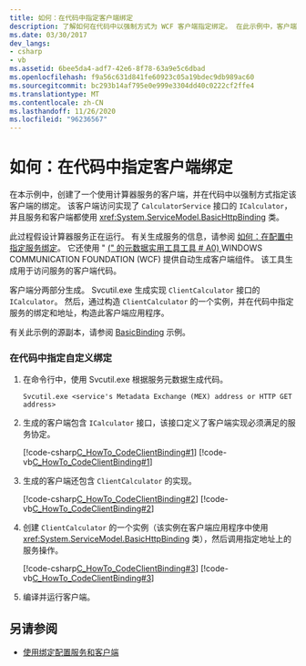 ```yaml
---
title: 如何：在代码中指定客户端绑定
description: 了解如何在代码中以强制方式为 WCF 客户端指定绑定。 在此示例中，客户端将访问服务。
ms.date: 03/30/2017
dev_langs:
- csharp
- vb
ms.assetid: 6bee5da4-adf7-42e6-8f78-63a9e5c6dbad
ms.openlocfilehash: f9a56c631d841fe60923c05a19bdec9db989ac60
ms.sourcegitcommit: bc293b14af795e0e999e3304dd40c0222cf2ffe4
ms.translationtype: MT
ms.contentlocale: zh-CN
ms.lasthandoff: 11/26/2020
ms.locfileid: "96236567"
---
```

# <a name="how-to-specify-a-client-binding-in-code"></a>如何：在代码中指定客户端绑定

在本示例中，创建了一个使用计算器服务的客户端，并在代码中以强制方式指定该客户端的绑定。 该客户端访问实现了 `CalculatorService` 接口的 `ICalculator`，并且服务和客户端都使用 <xref:System.ServiceModel.BasicHttpBinding> 类。  
  
 此过程假设计算器服务正在运行。 有关生成服务的信息，请参阅 [如何：在配置中指定服务绑定](how-to-specify-a-service-binding-in-configuration.md)。 它还使用 " [ (" 的元数据实用工具工具 # A0) ](servicemodel-metadata-utility-tool-svcutil-exe.md)WINDOWS COMMUNICATION FOUNDATION (WCF) 提供自动生成客户端组件。 该工具生成用于访问服务的客户端代码。  
  
 客户端分两部分生成。 Svcutil.exe 生成实现 `ClientCalculator` 接口的 `ICalculator`。 然后，通过构造 `ClientCalculator` 的一个实例，并在代码中指定服务的绑定和地址，构造此客户端应用程序。  
  
 有关此示例的源副本，请参阅 [BasicBinding](./samples/basicbinding.md) 示例。  
  
### <a name="to-specify-a-custom-binding-in-code"></a>在代码中指定自定义绑定  
  
1. 在命令行中，使用 Svcutil.exe 根据服务元数据生成代码。  
  
    ```console  
    Svcutil.exe <service's Metadata Exchange (MEX) address or HTTP GET address>
    ```  
  
2. 生成的客户端包含 `ICalculator` 接口，该接口定义了客户端实现必须满足的服务协定。  
  
     [!code-csharp[C_HowTo_CodeClientBinding#1](../../../samples/snippets/csharp/VS_Snippets_CFX/c_howto_codeclientbinding/cs/client.cs#1)]
     [!code-vb[C_HowTo_CodeClientBinding#1](../../../samples/snippets/visualbasic/VS_Snippets_CFX/c_howto_codeclientbinding/vb/client.vb#1)]  
  
3. 生成的客户端还包含 `ClientCalculator` 的实现。  
  
     [!code-csharp[C_HowTo_CodeClientBinding#2](../../../samples/snippets/csharp/VS_Snippets_CFX/c_howto_codeclientbinding/cs/client.cs#2)]
     [!code-vb[C_HowTo_CodeClientBinding#2](../../../samples/snippets/visualbasic/VS_Snippets_CFX/c_howto_codeclientbinding/vb/client.vb#2)]  
  
4. 创建 `ClientCalculator` 的一个实例（该实例在客户端应用程序中使用 <xref:System.ServiceModel.BasicHttpBinding> 类），然后调用指定地址上的服务操作。  
  
     [!code-csharp[C_HowTo_CodeClientBinding#3](../../../samples/snippets/csharp/VS_Snippets_CFX/c_howto_codeclientbinding/cs/client.cs#3)]
     [!code-vb[C_HowTo_CodeClientBinding#3](../../../samples/snippets/visualbasic/VS_Snippets_CFX/c_howto_codeclientbinding/vb/client.vb#3)]  
  
5. 编译并运行客户端。  
  
## <a name="see-also"></a>另请参阅

- [使用绑定配置服务和客户端](using-bindings-to-configure-services-and-clients.md)
